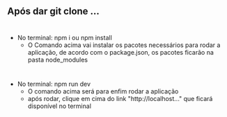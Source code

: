 ## Após dar git clone ...
#
- No terminal: npm i ou npm install  
    - O Comando acima vai instalar os pacotes necessários para rodar a aplicação, de acordo com o package.json, os pacotes ficarão na pasta node_modules
#
- No terminal: npm run dev 
    - O comando acima será para enfim rodar a aplicação
    - após rodar, clique em cima do link "http://localhost..." que ficará disponível no terminal 
